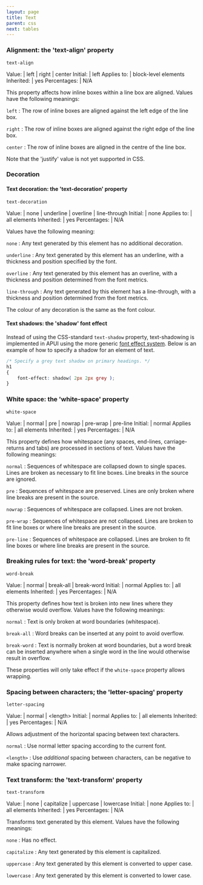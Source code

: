 ```yaml
---
layout: page
title: Text
parent: css
next: tables
---
```


### Alignment: the 'text-align' property


`text-align`

Value: | left \| right \| center
Initial: | left
Applies to: | block-level elements
Inherited: | yes
Percentages: | N/A

This property affects how inline boxes within a line box are aligned. Values have the following meanings:

`left`
: The row of inline boxes are aligned against the left edge of the line box. 

`right`
: The row of inline boxes are aligned against the right edge of the line box. 

`center`
: The row of inline boxes are aligned in the centre of the line box. 

Note that the 'justify' value is not yet supported in CSS.

### Decoration

#### Text decoration: the 'text-decoration' property


`text-decoration`

Value: | none \| underline \| overline \| line-through
Initial: | none
Applies to: | all elements
Inherited: | yes
Percentages: | N/A

Values have the following meaning:

`none`
: Any text generated by this element has no additional decoration. 

`underline`
: Any text generated by this element has an underline, with a thickness and position specified by the font.

`overline`
: Any text generated by this element has an overline, with a thickness and position determined from the font metrics.

`line-through`
: Any text generated by this element has a line-through, with a thickness and position determined from the font metrics.

The colour of any decoration is the same as the font colour.

#### Text shadows: the 'shadow' font effect

Instead of using the CSS-standard `text-shadow` property, text-shadowing is implemented in APUI using the more generic [font effect system](font_effects.html). Below is an example of how to specify a shadow for an element of text.

```css
/* Specify a grey text shadow on primary headings. */
h1
{
	font-effect: shadow( 2px 2px grey );
}
```

### White space: the 'white-space' property


`white-space`

Value: | normal \| pre \| nowrap \| pre-wrap \| pre-line
Initial: | normal
Applies to: | all elements
Inherited: | yes
Percentages: | N/A

This property defines how whitespace (any spaces, end-lines, carriage-returns and tabs) are processed in sections of text. Values have the following meanings:

`normal`
: Sequences of whitespace are collapsed down to single spaces. Lines are broken as necessary to fit line boxes. Line breaks in the source are ignored. 

`pre`
: Sequences of whitespace are preserved. Lines are only broken where line breaks are present in the source. 

`nowrap`
: Sequences of whitespace are collapsed. Lines are not broken. 

`pre-wrap`
: Sequences of whitespace are not collapsed. Lines are broken to fit line boxes or where line breaks are present in the source. 

`pre-line`
: Sequences of whitespace are collapsed. Lines are broken to fit line boxes or where line breaks are present in the source. 

### Breaking rules for text: the 'word-break' property


`word-break`

Value: | normal \| break-all \| break-word
Initial: | normal
Applies to: | all elements
Inherited: | yes
Percentages: | N/A

This property defines how text is broken into new lines where they otherwise would overflow. Values have the following meanings:

`normal`
: Text is only broken at word boundaries (whitespace).

`break-all`
: Word breaks can be inserted at any point to avoid overflow.

`break-word`
: Text is normally broken at word boundaries, but a word break can be inserted anywhere when a single word in the line would otherwise result in overflow.

These properties will only take effect if the `white-space` property allows wrapping.


### Spacing between characters; the 'letter-spacing' property


`letter-spacing`

Value: | normal \| \<length\>
Initial: | normal
Applies to: | all elements
Inherited: | yes
Percentages: | N/A

Allows adjustment of the horizontal spacing between text characters.

`normal`
: Use normal letter spacing according to the current font.

`<length>`
: Use *additional* spacing between characters, can be negative to make spacing narrower.


### Text transform: the 'text-transform' property


`text-transform`

Value: | none \| capitalize \| uppercase \| lowercase
Initial: | none
Applies to: | all elements
Inherited: | yes
Percentages: | N/A

Transforms text generated by this element. Values have the following meanings:

`none`
: Has no effect.

`capitalize`
: Any text generated by this element is capitalized.

`uppercase`
: Any text generated by this element is converted to upper case.

`lowercase`
: Any text generated by this element is converted to lower case.
